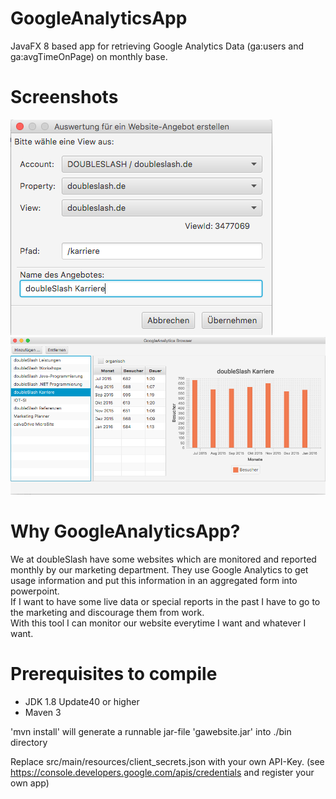 # GoogleAnalyticsApp
JavaFX 8 based app for retrieving Google Analytics Data (ga:users and ga:avgTimeOnPage) on monthly base.

# Screenshots
![missing inage](addofferscreen.png?raw=true "Add new website screen")
![missing inage](mainscreen.png?raw=true "GoogleAnalyticsApp Main screen")

# Why GoogleAnalyticsApp?
We at doubleSlash have some websites which are monitored and reported monthly by our marketing department. They use Google Analytics to get usage information and put this information in an aggregated form into powerpoint.<br>
If I want to have some live data or special reports in the past I have to go to the marketing and discourage them from work.<br>
With this tool I can monitor our website everytime I want and whatever I want.

# Prerequisites to compile
- JDK 1.8 Update40 or higher
- Maven 3

'mvn install' will generate a runnable jar-file 'gawebsite.jar' into ./bin directory

Replace src/main/resources/client_secrets.json with your own API-Key. (see https://console.developers.google.com/apis/credentials and register your own app)








